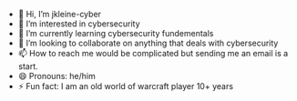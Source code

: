 - 👋 Hi, I’m jkleine-cyber
- 👀 I’m interested in cybersecurity
- 🌱 I’m currently learning cybersecurity fundementals
- 💞️ I’m looking to collaborate on anything that deals with cybersecurity
- 📫 How to reach me would be complicated but sending me an email is a start.
- 😄 Pronouns: he/him
- ⚡ Fun fact: I am an old world of warcraft player 10+ years

<!---
jkleine-cyber/jkleine-cyber is a ✨ special ✨ repository because its `README.md` (this file) appears on your GitHub profile.
You can click the Preview link to take a look at your changes.
--->
